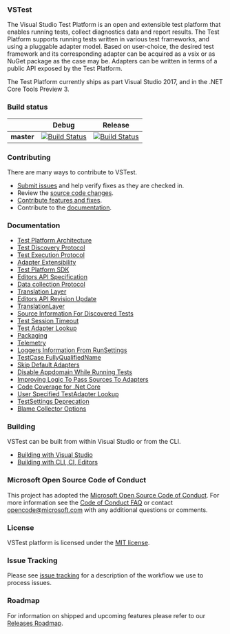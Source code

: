 ### VSTest
The Visual Studio Test Platform is an open and extensible test platform that enables running tests, collect diagnostics data and report results. The Test Platform supports running tests written in various test frameworks, and using a pluggable adapter model. Based on user-choice, the desired test framework and its corresponding adapter can be acquired as a vsix or as NuGet package as the case may be. Adapters can be written in terms of a public API exposed by the Test Platform.

The Test Platform currently ships as part Visual Studio 2017, and in the .NET Core Tools Preview 3.

### Build status
|            |Debug |Release |
|:----------:|:----------------:|:------------------:|
|**master**  |[![Build Status](https://ci.dot.net/buildStatus/icon?job=Microsoft_vstest/master/Windows_NT_Debug)](https://ci.dot.net/job/Microsoft_vstest/job/master/job/Windows_NT_Debug/)|[![Build Status](https://ci.dot.net/buildStatus/icon?job=Microsoft_vstest/master/Windows_NT_Release)](https://ci.dot.net/job/Microsoft_vstest/job/master/job/Windows_NT_Release/)|

### Contributing
There are many ways to contribute to VSTest.
- [Submit issues](https://github.com/Microsoft/vstest/issues) and help verify fixes as they are checked in.
- Review the [source code changes](https://github.com/Microsoft/vstest/pulls).
- [Contribute features and fixes](https://github.com/Microsoft/vstest-docs/blob/master/docs/contribute.md).
- Contribute to the [documentation](https://github.com/Microsoft/vstest-docs).

### Documentation
- [Test Platform Architecture](https://github.com/Microsoft/vstest-docs/blob/master/RFCs/0001-Test-Platform-Architecture.md)
- [Test Discovery Protocol](https://github.com/Microsoft/vstest-docs/blob/master/RFCs/0002-Test-Discovery-Protocol.md)
- [Test Execution Protocol](https://github.com/Microsoft/vstest-docs/blob/master/RFCs/0003-Test-Execution-Protocol.md)
- [Adapter Extensibility](https://github.com/Microsoft/vstest-docs/blob/master/RFCs/0004-Adapter-Extensibility.md)
- [Test Platform SDK](https://github.com/Microsoft/vstest-docs/blob/master/RFCs/0005-Test-Platform-SDK.md)
- [Editors API Specification](https://github.com/Microsoft/vstest-docs/blob/master/RFCs/0007-Editors-API-Specification.md)
- [Data collection Protocol](https://github.com/Microsoft/vstest-docs/blob/master/RFCs/0006-DataCollection-Protocol.md)
- [Translation Layer](https://github.com/Microsoft/vstest-docs/blob/master/RFCs/0008-TranslationLayer.md)
- [Editors API Revision Update](https://github.com/Microsoft/vstest-docs/blob/master/RFCs/0009-Editors-API-RevisionUpdate.md)
- [TranslationLayer](https://github.com/Microsoft/vstest-docs/blob/master/RFCs/0008-TranslationLayer.md)
- [Source Information For Discovered Tests](https://github.com/Microsoft/vstest-docs/blob/master/RFCs/0010-Source-Information-For-Discovered-Tests.md)
- [Test Session Timeout](https://github.com/Microsoft/vstest-docs/blob/master/RFCs/0011-Test-Session-Timeout.md)
- [Test Adapter Lookup](https://github.com/Microsoft/vstest-docs/blob/master/RFCs/0013-Test-Adapter-Lookup.md)
- [Packaging](https://github.com/Microsoft/vstest-docs/blob/master/RFCs/0014-Packaging.md)
- [Telemetry](https://github.com/Microsoft/vstest-docs/blob/master/RFCs/0015-Telemetry.md)
- [Loggers Information From RunSettings](https://github.com/Microsoft/vstest-docs/blob/master/RFCs/0016-Loggers-Information-From-RunSettings.md)
- [TestCase FullyQualifiedName](https://github.com/Microsoft/vstest-docs/blob/master/RFCs/0017-TestCase-FullyQualifiedName.md)
- [Skip Default Adapters](https://github.com/Microsoft/vstest-docs/blob/master/RFCs/0018-Skip-Default-Adapters.md)
- [Disable Appdomain While Running Tests](https://github.com/Microsoft/vstest-docs/blob/master/RFCs/0019-Disable-Appdomain-While-Running-Tests.md)
- [Improving Logic To Pass Sources To Adapters](https://github.com/Microsoft/vstest-docs/blob/master/RFCs/0020-Improving-Logic-To-Pass-Sources-To-Adapters.md)
- [Code Coverage for .Net Core](https://github.com/Microsoft/vstest-docs/blob/master/RFCs/0021-CodeCoverageForNetCore.md)
- [User Specified TestAdapter Lookup](https://github.com/Microsoft/vstest-docs/blob/master/RFCs/0022-User-Specified-TestAdapter-Lookup.md)
- [TestSettings Deprecation](https://github.com/Microsoft/vstest-docs/blob/master/RFCs/0023-TestSettings-Deprecation.md)
- [Blame Collector Options](https://github.com/Microsoft/vstest-docs/blob/master/RFCs/0024-Blame-Collector-Options.md)

### Building
VSTest can be built from within Visual Studio or from the CLI.
- [Building with Visual Studio](https://github.com/Microsoft/vstest-docs/blob/master/docs/contribute.md#building-with-visual-studio)
- [Building with CLI, CI, Editors](https://github.com/Microsoft/vstest-docs/blob/master/docs/contribute.md#building-with-cli-ci-editors)

### Microsoft Open Source Code of Conduct
This project has adopted the [Microsoft Open Source Code of Conduct](https://opensource.microsoft.com/codeofconduct/). For more information see the [Code of Conduct FAQ](https://opensource.microsoft.com/codeofconduct/faq/) or contact [opencode@microsoft.com](mailto:opencode@microsoft.com) with any additional questions or comments.

### License
VSTest platform is licensed under the [MIT license](https://github.com/Microsoft/vstest/blob/master/LICENSE).

### Issue Tracking
Please see [issue tracking](https://github.com/Microsoft/vstest-docs/blob/master/issuetracking.md) for a description of the workflow we use to process issues.

### Roadmap
For information on shipped and upcoming features please refer to our [Releases Roadmap](https://github.com/Microsoft/vstest-docs/blob/master/docs/releases.md).
